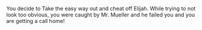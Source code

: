 You decide to Take the easy way out and cheat off Elijah. While trying to not look too obvious, you were caught by Mr. Mueller and he failed you and you are getting a call home!